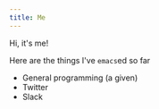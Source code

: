 ```yaml
---
title: Me
---
```

Hi, it's me!

Here are the things I've `emacs`ed so far

* General programming (a given)
* Twitter
* Slack
